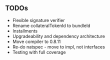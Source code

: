 ## TODOs

- Flexible signature verifier
- Rename collateralTokenId to bundleId
- Installments
- Upgradeability and dependency architecture
- Move compiler to 0.8.11
- Re-do natspec - move to impl, not interfaces
- Testing with full coverage